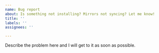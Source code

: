 ```yaml
---
name: Bug report
about: Is something not installing? Mirrors not syncing? Let me know!
title: ''
labels: ''
assignees: ''

---
```


Describe the problem here and I will get to it as soon as possible.
